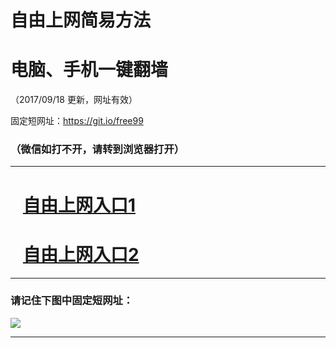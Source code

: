 ﻿# 自由上网简易方法

# 电脑、手机一键翻墙

（2017/09/18 更新，网址有效）

固定短网址：https://git.io/free99

### （微信如打不开，请转到浏览器打开）


***





# &nbsp;&nbsp; <a href="http://ft691611902.fwq-tz1005.info/fwqtz01.html?t=09180014153 " target="_blank">自由上网入口1</a>
# &nbsp;&nbsp; <a href="http://ft1630015967.fwq-tz1006.info/fwqtz02.html?t=091800127869 " target="_blank">自由上网入口2</a>
***

### 请记住下图中固定短网址：

<img src="https://s3-us-west-2.amazonaws.com/fwq-1001/yjfq-20170905okok.png" /> 


***

